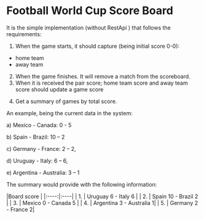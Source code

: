 # Football World Cup Score Board

It is the simple implementation (without RestApi ) that follows the requirements:

1) When the game starts, it should capture (being initial score 0-0):
  * home team 
  * away team 
2) When the game finishes. It will remove a match from the scoreboard.
3) When it is received the pair score; home team score and away team score should update a game      score
4. Get a summary of games by total score.

An example, being the current data in the system:

 a) Mexico - Canada: 0 - 5

b) Spain - Brazil: 10 – 2

c) Germany - France: 2 – 2,

d) Uruguay - Italy: 6 – 6,

e) Argentina - Australia: 3 – 1


The summary would provide with the following information:

|Board score |
|:----:|:----|
 | 1. | Uruguay 6 - Italy 6 |
 | 2. | Spain 10 - Brazil 2 |
 | 3. | Mexico 0 - Canada 5 |
 | 4. | Argentina 3 - Australia 1|
 | 5. | Germany 2 - France 2|
